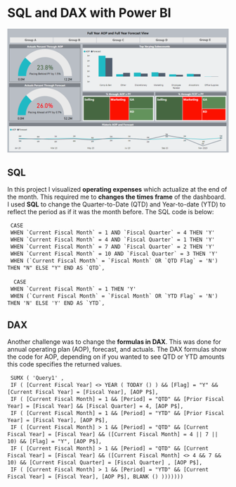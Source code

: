 # SQL and DAX with Power BI
![](/images/OPEX1.png)

## SQL
In this project I visualized **operating expenses** which actualize at the end of the month. 
This required me to **changes the times frame** of the dashboard.
I used **SQL** to change the Quarter-to-Date (QTD) and Year-to-date (YTD) to reflect the period as if it was the month before.
The SQL code is below:

     CASE
     WHEN `Current Fiscal Month` = 1 AND `Fiscal Quarter` = 4 THEN 'Y'  
     WHEN `Current Fiscal Month` = 4 AND `Fiscal Quarter` = 1 THEN 'Y' 
     WHEN `Current Fiscal Month` = 7 AND `Fiscal Quarter` = 2 THEN 'Y' 
     WHEN `Current Fiscal Month` = 10 AND `Fiscal Quarter` = 3 THEN 'Y' 
     WHEN (`Current Fiscal Month` = `Fiscal Month` OR `QTD Flag` = 'N') THEN "N" ELSE "Y" END AS `QTD`,

      CASE
     WHEN `Current Fiscal Month` = 1 THEN 'Y'  
     WHEN (`Current Fiscal Month` = `Fiscal Month` OR `YTD Flag` = 'N') THEN 'N' ELSE 'Y' END AS `YTD`,

## DAX
Another challenge was to change the **formulas in DAX**.
This was done for annual operating plan (AOP), forecast, and actuals.
The DAX formulas show the code for AOP, depending on if you wanted to see QTD or YTD amounts this code specifies the returned values.


     SUMX ( 'Query1' ,
     IF ( [Current Fiscal Year] <> YEAR ( TODAY () ) && [Flag] = "Y" && [Current Fiscal Year] = [Fiscal Year], [AOP P$],
     IF ( [Current Fiscal Month] = 1 && [Period] = "QTD" && [Prior Fiscal Year] = [Fiscal Year] && [Fiscal Quarter] = 4, [AOP P$],
     IF ( [Current Fiscal Month] = 1 && [Period] = "YTD" && [Prior Fiscal Year] = [Fiscal Year], [AOP P$],
     IF ( [Current Fiscal Month] > 1 && [Period] = "QTD" && [Current Fiscal Year] = [Fiscal Year] && ([Current Fiscal Month] = 4 || 7 || 10) && [Flag] = "Y", [AOP P$],
     IF ( [Current Fiscal Month] > 1 && [Period] = "QTD" && [Current Fiscal Year] = [Fiscal Year] && ([Current Fiscal Month] <> 4 && 7 && 10) && [Current Fiscal Quarter] = [Fiscal Quarter] , [AOP P$],
     IF ( [Current Fiscal Month] > 1 && [Period] = "YTD" && [Current Fiscal Year] = [Fiscal Year], [AOP P$], BLANK () )))))))

